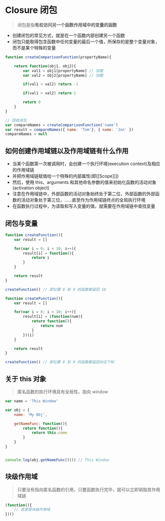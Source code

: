 # Closure 闭包

> 闭包是指**有权访问另一个函数作用域中的变量的函数**

- 创建闭包的常见方式，就是在一个函数内部创建另一个函数
- 闭包只能取得包含函数中任何变量的最后一个值，所保存的是整个变量对象，而不是某个特殊的变量

```JavaScript
function createComparisonFunction(propertyName){

    return function(obj1, obj2){
        var val1 = obj1[propertyName] // 加粗
        var val2 = obj2[propertyName] // 加粗

        if(val1 < val2) return -1

        if(val1 > val2) return 1

        return 0
    }
}

// 回收闭包
var compareNames = createComparisonFunction('name')
var result = compareNames({ name: 'Tom'}, { name: 'Jon' })
compareNames = null

```

## 如何创建作用域链以及作用域链有什么作用

- 当某个函数第一次被调用时，会创建一个执行环境(execution context)及相应的作用域链
- 并把作用域链赋值给一个特殊的内部属性(即[[Scope]]])
- 然后，使用 this、arguments 和其他命名参数的值来初始化函数的活动对象(activation object)
- 注意在作用域链中，外部函数的活动对象始终处于第二位，外部函数的外部函数的活动对象处于第三位，......直至作为作用域链终点的全局执行环境
- 在函数执行过程中，为读取和写入变量的值，就需要在作用域链中查找变量

## 闭包与变量

```JavaScript
function createFunction(){
    var result = []

    for(var i = 0; i < 10; i++){
        result[i] = function(){
            return i
        }
    }

    return result
}

createFunction() // 即位置 0 到 9 的函数都返回 10

```

```JavaScript
function createFunction(){
    var result = []

    for(var i = 0; i < 10; i++){
        result[i] = (function(num){
            return function(){
                return num
            }
        })(i)
    }

    return result
}

createFunction() // 即位置 0 到 9 的函数都返回对应下标

```

## 关于 this 对象

> 匿名函数的执行环境具有全局性，指向 window

```JavaScript
var name = 'This Window'

var obj = {
    name: 'My Obj',

    getNameFunc: function(){
        return function(){
            return this.name
        }
    }
}


console.log(obj.getNameFunc()()) // This Window

```

## 块级作用域

> 只要没有指向匿名函数的引用，只要函数执行完毕，就可以立即销毁其作用域链

```JavaScript
(function(){
    // 这里是块级作用域
})()

```
